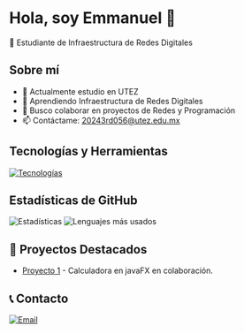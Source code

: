 # Hola, soy Emmanuel 👋

🚀 Estudiante de Infraestructura de Redes Digitales 

## Sobre mí
- 🔭 Actualmente estudio en UTEZ
- 🌱 Aprendiendo Infraestructura de Redes Digitales
- 👯 Busco colaborar en proyectos de Redes y Programación
- 📫 Contáctame: 20243rd056@utez.edu.mx

## Tecnologías y Herramientas
[![Tecnologías](https://skillicons.dev/icons?i=js,c,python,git)](https://skillicons.dev)

## Estadísticas de GitHub
![Estadísticas](https://github-readme-stats.vercel.app/api?username=tuUsuario&show_icons=true&theme=dark)
![Lenguajes más usados](https://github-readme-stats.vercel.app/api/top-langs/?username=tuUsuario&layout=compact&theme=dark)

## 📌 Proyectos Destacados
- [Proyecto 1]([https://github.com/tuUsuario/proyecto1](https://github.com/Nobu2025/Integradora.git)) - Calculadora en javaFX en colaboración.

## 📞 Contacto
[![Email](https://img.shields.io/badge/Gmail-D14836?style=for-the-badge&logo=gmail&logoColor=white)](mailto:mailto:20243rd056@utez.edu.mx)
